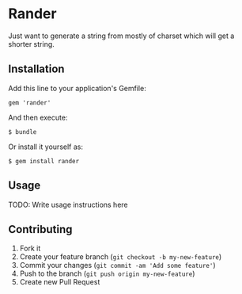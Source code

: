 # Rander

Just want to generate a string from mostly of charset which will get a shorter string. 

## Installation

Add this line to your application's Gemfile:

    gem 'rander'

And then execute:

    $ bundle

Or install it yourself as:

    $ gem install rander

## Usage

TODO: Write usage instructions here

## Contributing

1. Fork it
2. Create your feature branch (`git checkout -b my-new-feature`)
3. Commit your changes (`git commit -am 'Add some feature'`)
4. Push to the branch (`git push origin my-new-feature`)
5. Create new Pull Request
